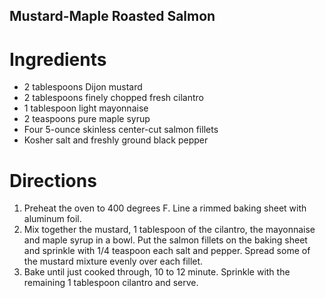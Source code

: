 ## Mustard-Maple Roasted Salmon

# Ingredients

* 2 tablespoons Dijon mustard
* 2 tablespoons finely chopped fresh cilantro
* 1 tablespoon light mayonnaise
* 2 teaspoons pure maple syrup
* Four 5-ounce skinless center-cut salmon fillets
* Kosher salt and freshly ground black pepper

# Directions

1. Preheat the oven to 400 degrees F. Line a rimmed baking sheet with aluminum foil.
2. Mix together the mustard, 1 tablespoon of the cilantro, the mayonnaise and maple syrup in a bowl. Put the salmon fillets on the baking sheet and sprinkle with 1/4 teaspoon each salt and pepper. Spread some of the mustard mixture evenly over each fillet.
3. Bake until just cooked through, 10 to 12 minute. Sprinkle with the remaining 1 tablespoon cilantro and serve.
